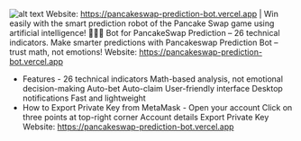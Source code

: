 ![alt text](https://snipboard.io/LFDVZ2.jpg)
Website: https://pancakeswap-prediction-bot.vercel.app | Win easily with the smart prediction robot of the Pancake Swap game using artificial intelligence! 🤩✅💵
Bot for PancakeSwap Prediction – 26 technical indicators. Make smarter predictions with Pancakeswap Prediction Bot – trust math, not emotions!
Website: https://pancakeswap-prediction-bot.vercel.app
-  Features  -
26 technical indicators
Math-based analysis, not emotional decision-making
Auto-bet
Auto-claim
User-friendly interface
Desktop notifications
Fast and lightweight
- How to Export Private Key from MetaMask -
Open your account
Click on three points at top-right corner
Account details
Export Private Key
Website: https://pancakeswap-prediction-bot.vercel.app
